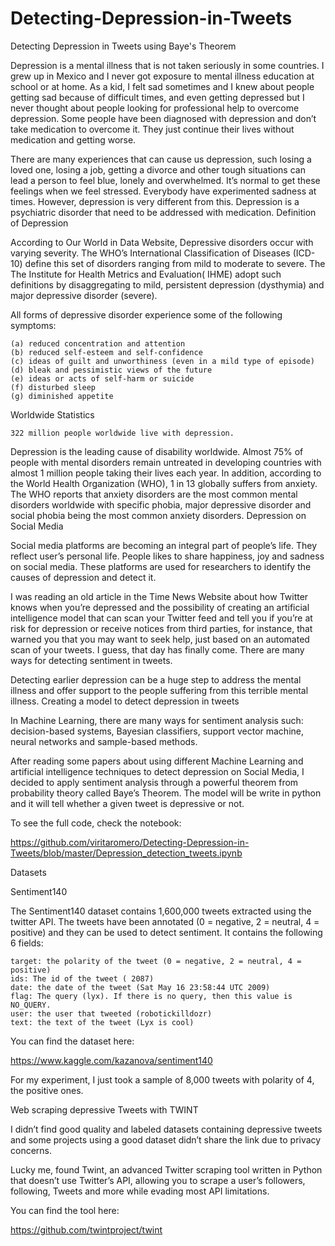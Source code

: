 # Detecting-Depression-in-Tweets
Detecting Depression in Tweets using Baye's Theorem

Depression is a mental illness that is not taken seriously in some countries. I grew up in Mexico and I never got exposure to mental illness education at school or at home. As a kid, I felt sad sometimes and I knew about people getting sad because of difficult times, and even getting depressed but I never thought about people looking for professional help to overcome depression. Some people have been diagnosed with depression and don’t take medication to overcome it. They just continue their lives without medication and getting worse.

There are many experiences that can cause us depression, such losing a loved one, losing a job, getting a divorce and other tough situations can lead a person to feel blue, lonely and overwhelmed. It’s normal to get these feelings when we feel stressed. Everybody have experimented sadness at times. However, depression is very different from this. Depression is a psychiatric disorder that need to be addressed with medication.
Definition of Depression

According to Our World in Data Website, Depressive disorders occur with varying severity. The WHO’s International Classification of Diseases (ICD-10) define this set of disorders ranging from mild to moderate to severe. The The Institute for Health Metrics and Evaluation( IHME) adopt such definitions by disaggregating to mild, persistent depression (dysthymia) and major depressive disorder (severe).

All forms of depressive disorder experience some of the following symptoms:

    (a) reduced concentration and attention
    (b) reduced self-esteem and self-confidence
    (c) ideas of guilt and unworthiness (even in a mild type of episode)
    (d) bleak and pessimistic views of the future
    (e) ideas or acts of self-harm or suicide
    (f) disturbed sleep
    (g) diminished appetite

Worldwide Statistics

    322 million people worldwide live with depression.

Depression is the leading cause of disability worldwide. Almost 75% of people with mental disorders remain untreated in developing countries with almost 1 million people taking their lives each year. In addition, according to the World Health Organization (WHO), 1 in 13 globally suffers from anxiety. The WHO reports that anxiety disorders are the most common mental disorders worldwide with specific phobia, major depressive disorder and social phobia being the most common anxiety disorders.
Depression on Social Media

Social media platforms are becoming an integral part of people’s life. They reflect user’s personal life. People likes to share happiness, joy and sadness on social media. These platforms are used for researchers to identify the causes of depression and detect it.

I was reading an old article in the Time News Website about how Twitter knows when you’re depressed and the possibility of creating an artificial intelligence model that can scan your Twitter feed and tell you if you’re at risk for depression or receive notices from third parties, for instance, that warned you that you may want to seek help, just based on an automated scan of your tweets. I guess, that day has finally come. There are many ways for detecting sentiment in tweets.

Detecting earlier depression can be a huge step to address the mental illness and offer support to the people suffering from this terrible mental illness.
Creating a model to detect depression in tweets

In Machine Learning, there are many ways for sentiment analysis such: decision-based systems, Bayesian classifiers, support vector machine, neural networks and sample-based methods.

After reading some papers about using different Machine Learning and artificial intelligence techniques to detect depression on Social Media, I decided to apply sentiment analysis through a powerful theorem from probability theory called Baye’s Theorem. The model will be write in python and it will tell whether a given tweet is depressive or not.

To see the full code, check the notebook: 

https://github.com/viritaromero/Detecting-Depression-in-Tweets/blob/master/Depression_detection_tweets.ipynb

Datasets

Sentiment140

The Sentiment140 dataset contains 1,600,000 tweets extracted using the twitter API. The tweets have been annotated (0 = negative, 2 = neutral, 4 = positive) and they can be used to detect sentiment. It contains the following 6 fields:

    target: the polarity of the tweet (0 = negative, 2 = neutral, 4 = positive)
    ids: The id of the tweet ( 2087)
    date: the date of the tweet (Sat May 16 23:58:44 UTC 2009)
    flag: The query (lyx). If there is no query, then this value is NO_QUERY.
    user: the user that tweeted (robotickilldozr)
    text: the text of the tweet (Lyx is cool)

You can find the dataset here:

https://www.kaggle.com/kazanova/sentiment140

For my experiment, I just took a sample of 8,000 tweets with polarity of 4, the positive ones.

Web scraping depressive Tweets with TWINT

I didn’t find good quality and labeled datasets containing depressive tweets and some projects using a good dataset didn’t share the link due to privacy concerns.

Lucky me, found Twint, an advanced Twitter scraping tool written in Python that doesn’t use Twitter’s API, allowing you to scrape a user’s followers, following, Tweets and more while evading most API limitations.

You can find the tool here:

https://github.com/twintproject/twint


